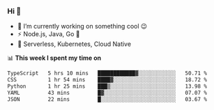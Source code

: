 ### Hi 👋

<!--
**nodejh/nodejh** is a ✨ _special_ ✨ repository because its `README.md` (this file) appears on your GitHub profile.

Here are some ideas to get you started:

- 🔭 I’m currently working on ...
- 🌱 I’m currently learning ...
- 👯 I’m looking to collaborate on ...
- 🤔 I’m looking for help with ...
- 💬 Ask me about ...
- 📫 How to reach me: ...
- 😄 Pronouns: ...
- ⚡ Fun fact: ...
-->

- 🔭 I’m currently working on something cool :wink:
- ⚡ Node.js, Java, Go :thought_balloon:
- 🤖 Serverless, Kubernetes, Cloud Native

📊 **This week I spent my time on**

<!--START_SECTION:waka-->

```txt
TypeScript   5 hrs 10 mins   ████████████▓░░░░░░░░░░░░   50.71 %
CSS          1 hr 54 mins    ████▓░░░░░░░░░░░░░░░░░░░░   18.72 %
Python       1 hr 25 mins    ███▒░░░░░░░░░░░░░░░░░░░░░   13.98 %
YAML         43 mins         █▓░░░░░░░░░░░░░░░░░░░░░░░   07.07 %
JSON         22 mins         █░░░░░░░░░░░░░░░░░░░░░░░░   03.67 %
```

<!--END_SECTION:waka-->


<!--
:traffic_light: **Visitors**

![visitors](https://visitor-badge.glitch.me/badge?page_id=nodejh.nodejh)
-->
